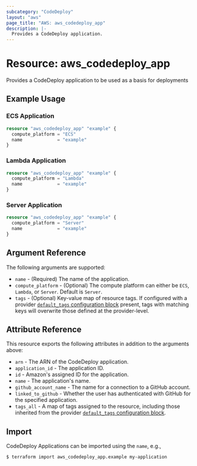 ```yaml
---
subcategory: "CodeDeploy"
layout: "aws"
page_title: "AWS: aws_codedeploy_app"
description: |-
  Provides a CodeDeploy application.
---
```


# Resource: aws_codedeploy_app

Provides a CodeDeploy application to be used as a basis for deployments

## Example Usage

### ECS Application

```terraform
resource "aws_codedeploy_app" "example" {
  compute_platform = "ECS"
  name             = "example"
}
```

### Lambda Application

```terraform
resource "aws_codedeploy_app" "example" {
  compute_platform = "Lambda"
  name             = "example"
}
```

### Server Application

```terraform
resource "aws_codedeploy_app" "example" {
  compute_platform = "Server"
  name             = "example"
}
```

## Argument Reference

The following arguments are supported:

* `name` - (Required) The name of the application.
* `compute_platform` - (Optional) The compute platform can either be `ECS`, `Lambda`, or `Server`. Default is `Server`.
* `tags` - (Optional) Key-value map of resource tags. If configured with a provider [`default_tags` configuration block](https://registry.terraform.io/providers/hashicorp/aws/latest/docs#default_tags-configuration-block) present, tags with matching keys will overwrite those defined at the provider-level.

## Attribute Reference

This resource exports the following attributes in addition to the arguments above:

* `arn` - The ARN of the CodeDeploy application.
* `application_id` - The application ID.
* `id` - Amazon's assigned ID for the application.
* `name` - The application's name.
* `github_account_name` - The name for a connection to a GitHub account.
* `linked_to_github` - Whether the user has authenticated with GitHub for the specified application.
* `tags_all` - A map of tags assigned to the resource, including those inherited from the provider [`default_tags` configuration block](https://registry.terraform.io/providers/hashicorp/aws/latest/docs#default_tags-configuration-block).

## Import

CodeDeploy Applications can be imported using the `name`, e.g.,

```
$ terraform import aws_codedeploy_app.example my-application
```
